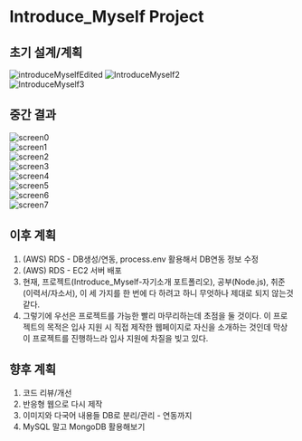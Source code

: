 # Introduce_Myself Project

## 초기 설계/계획  
![introduceMyselfEdited](https://user-images.githubusercontent.com/109140000/236621163-a2dc3e44-183f-43b9-99be-060d634a17ed.png)
![IntroduceMyself2](https://user-images.githubusercontent.com/109140000/233766383-d37e43a5-16fb-41af-8497-1c58845ec8e1.png)  
![IntroduceMyself3](https://user-images.githubusercontent.com/109140000/233766378-bfc8954e-c485-4123-82c9-0a5c5991879d.png)  

## 중간 결과  
![screen0](https://user-images.githubusercontent.com/109140000/236774751-d1d51880-683b-4c10-bd26-3a45745b0206.png)  
![screen1](https://user-images.githubusercontent.com/109140000/236774759-9dd4bb7f-20e9-4a2a-a881-6bd2d8a1a19f.png)  
![screen2](https://user-images.githubusercontent.com/109140000/236774764-ab4a5cff-0ee6-453b-910c-352918f6aa35.png)  
![screen3](https://user-images.githubusercontent.com/109140000/236774767-3630d902-cec0-4c1b-a767-9aa3d189198e.png)  
![screen4](https://user-images.githubusercontent.com/109140000/236774771-d7753bde-14a0-42f0-aaeb-f958104b5b0e.png)  
![screen5](https://user-images.githubusercontent.com/109140000/236774772-559c1f18-e78d-4d28-a16d-34c7724285a1.png)  
![screen6](https://user-images.githubusercontent.com/109140000/236774774-86893b85-10cb-471b-8ede-c656e4e4d79a.png)  
![screen7](https://user-images.githubusercontent.com/109140000/236774777-d8f46dba-3423-4225-a8b0-2d8921fb1ecc.png)  

## 이후 계획
1) (AWS) RDS - DB생성/연동, process.env 활용해서 DB연동 정보 수정  
2) (AWS) RDS - EC2 서버 배포  
3) 현재, 프로젝트(Introduce_Myself-자기소개 포트폴리오), 공부(Node.js), 취준(이력서/자소서), 이 세 가지를 한 번에 다 하려고 하니 무엇하나 제대로 되지 않는것 같다.  
4) 그렇기에 우선은 프로젝트를 가능한 빨리 마무리하는데 초점을 둘 것이다. 이 프로젝트의 목적은 입사 지원 시 직접 제작한 웹페이지로 자신을 소개하는 것인데 막상 이 프로젝트를 진행하느라 입사 지원에 차질을 빚고 있다.  

## 향후 계획
1) 코드 리뷰/개선   
2) 반응형 웹으로 다시 제작  
3) 이미지와 다국어 내용들 DB로 분리/관리 - 연동까지  
4) MySQL 말고 MongoDB 활용해보기  
